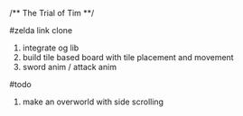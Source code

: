 /**
    The Trial of Tim
**/

#zelda link clone

1. integrate og lib
2. build tile based board with tile placement and movement
3. sword anim / attack anim

#todo
1. make an overworld with side scrolling